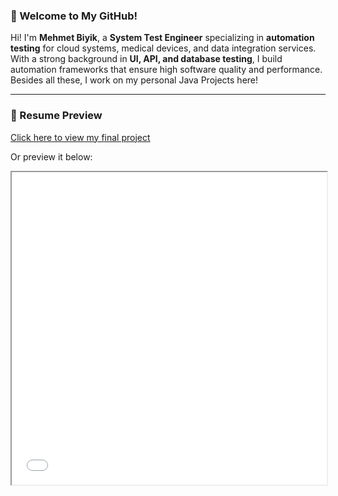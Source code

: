 ### 🚀 Welcome to My GitHub!

Hi! I'm **Mehmet Biyik**, a **System Test Engineer** specializing in **automation testing** for cloud systems, medical devices, and data integration services. With a strong background in **UI, API, and database testing**, I build automation frameworks that ensure high software quality and performance. Besides all these, I work on my personal Java Projects here! 

---

### 📄 Resume Preview

[Click here to view my final project](docs/Mehmet_Biyik_Final_Project.pdf)

Or preview it below:

<iframe src="docs/Mehmet_Biyik_Final_Project.pdf" width="100%" height="500px"></iframe>

